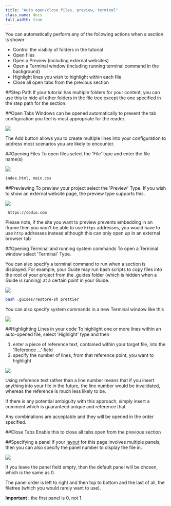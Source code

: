 ```yaml
---
title: "Auto open/close files, preview, terminal"
class_name: docs
full_width: true
---
```


You can automatically perform any of the following actions when a section is shown
- Control the visibily of folders in the tutorial
- Open files
- Open a Preview (including external websites)
- Open a Terminal window (including running terminal command in the background)
- Highlight lines you wish to highlight within each file
- Close all open tabs from the previous section

##Step Path
If your tutorial has multiple folders for your content, you can use this to hide all other folders in the file tree except the one specified in the step path for the section.

##Open Tabs
Windows can be opened automatically to present the tab configuration you feel is most appropriate for the reader.

![](/img/docs/guides/guide_files.png)

The Add button allows you to create multiple lines into your configuration to address most scenarios you are likely to encounter.

##Opening Files
To open files select the 'File' type and enter the file name(s)

![](/img/docs/guides/type_file.png)

```bash
index.html, main.css
```
##Previewing
To preview your project select the 'Preview' Type. If you wish to show an external website page, the preview type supports this.

![](/img/docs/guides/type_preview.png)

```
 https://codio.com
```

Please note, if the site you want to preview prevents embedding in an iframe then you won't be able to use `https` addresses, you would have to use `http` addresses instead although this can only open up in an external browser tab

##Opening Terminal and running system commands
To open a Terminal window select 'Terminal' Type.  

You can also specify a terminal command to run when a section is displayed. For example, your Guide may run bash scripts to copy files into the root of your project from the .guides folder (which is hidden when a Guide is running) at a certain point in your Guide.

![](/img/docs/guides/type_terminal.png)

```bash
bash .guides/restore-sh prettier
```

You can also specify system commands in a new Terminal window like this

![](/img/docs/guides/terminal_command.png)


##Highlighting Lines in your code
To highlight one or more lines within an auto-opened file, select 'Highlight' type and then  

1. enter a piece of reference text, contained within your target file, into the 'Reference ...' field
2. specify the number of lines, from that reference point, you want to highlight

![](/img/docs/guides/type_highlight.png)


Using reference text rather than a line number means that if you insert anything into your file in the future, the line number would be invalidated, whereas the reference is much less likely to be.

If there is any potential ambiguity with this approach, simply insert a comment which is guaranteed unique and reference that.

Any combinations are acceptable and they will be opened in the order specified.


##Close Tabs
Enable this to close all tabs open from the previous section


##Specifying a panel
If your [layout](/docs/ide/tools/guides/layouts) for this page involves multiple panels, then you can also specify the panel number to display the file in.

![](/img/docs/guides/panel.png)

If you leave the panel field empty, then the default panel will be chosen, which is the same as 0.

The panel order is left to right and then top to bottom and the last of all, the filetree (which you would rarely want to use).

**Important** : the first panel is 0, not 1.
